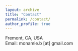 ```yaml
---
layout: archive
title: "Contact"
permalink: /contact/
author_profile: true
---
```

Fremont, CA, USA<br>
Email: monamie.b [at] gmail.com

